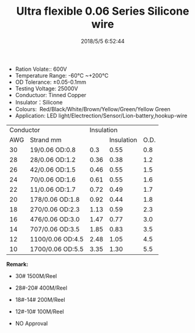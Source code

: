 ﻿---
layout: post 
title: Ultra flexible 0.06 Series Silicone wire
tags: FN10
categories: wire-cable
overview: Ultra flexible 0.06 Series Silicone wire
series: FN10
part_number: 10-0006-0
thumb_img: static/202003/2-thumb-20200325150017.jpg
small_img: static/202003/2-20200325150017.jpg
date: 2018/5/5 6:52:44
---


* Ration Volate:: 600V
* Temperature Range: -60℃ ~+200℃
* OD Tolerance: ±0.05-0.1mm
* Testing Voltage: 25000V
* Conductuor: Tinned Copper
* Insulator：Silicone
* Colours:&nbsp; Red/Black/White/Brown/Yellow/Green/Yellow Green
* Application: LED light/Electrection/Sensor/Lion-battery,hookup-wire

<div class="table-responsive">
	<table class="table table-bordered table-hover table-condensed">
		<tbody>
			<tr>
				<td colspan="2">
					Conductor
				</td>
				<td colspan="2">
					<span>Insulation</span> 
				</td>
				<td>
					<br />
				</td>
			</tr>
			<tr>
				<td>
					AWG
				</td>
				<td>
					Strand mm
				</td>
				<td>
					<br />
				</td>
				<td>
					Insulation
				</td>
				<td>
					O.D.
				</td>
			</tr>
			<tr>
				<td>
					30
				</td>
				<td>
					19/0.06 OD:0.8
				</td>
				<td>
					0.3
				</td>
				<td>
					0.55
				</td>
				<td>
					0.8
				</td>
			</tr>
			<tr>
				<td>
					28
				</td>
				<td>
					28/0.06 OD:1.2
				</td>
				<td>
					0.36
				</td>
				<td>
					0.38
				</td>
				<td>
					1.2
				</td>
			</tr>
			<tr>
				<td>
					26
				</td>
				<td>
					42/0.06 OD:1.5
				</td>
				<td>
					0.46
				</td>
				<td>
					0.55
				</td>
				<td>
					1.5
				</td>
			</tr>
			<tr>
				<td>
					24
				</td>
				<td>
					70/0.06 OD:1.6
				</td>
				<td>
					0.61
				</td>
				<td>
					0.55
				</td>
				<td>
					1.6
				</td>
			</tr>
			<tr>
				<td>
					22
				</td>
				<td>
					11/0.06 OD:1.7
				</td>
				<td>
					0.72
				</td>
				<td>
					0.49
				</td>
				<td>
					1.7
				</td>
			</tr>
			<tr>
				<td>
					20
				</td>
				<td>
					178/0.06 OD:1.8
				</td>
				<td>
					0.92
				</td>
				<td>
					0.44
				</td>
				<td>
					1.8
				</td>
			</tr>
			<tr>
				<td>
					18
				</td>
				<td>
					270/0.06 OD:2.3
				</td>
				<td>
					1.13
				</td>
				<td>
					0.59
				</td>
				<td>
					2.3
				</td>
			</tr>
			<tr>
				<td>
					16
				</td>
				<td>
					476/0.06 OD:3.0
				</td>
				<td>
					1.47
				</td>
				<td>
					0.77
				</td>
				<td>
					3.0
				</td>
			</tr>
			<tr>
				<td>
					14
				</td>
				<td>
					707/0.06 OD:3.5
				</td>
				<td>
					1.85
				</td>
				<td>
					0.83
				</td>
				<td>
					3.5
				</td>
			</tr>
			<tr>
				<td>
					12
				</td>
				<td>
					1100/0.06 OD:4.5
				</td>
				<td>
					2.48
				</td>
				<td>
					1.05
				</td>
				<td>
					4.5
				</td>
			</tr>
			<tr>
				<td>
					10
				</td>
				<td>
					1700/0.06 OD:5.5
				</td>
				<td>
					3.35
				</td>
				<td>
					1.30
				</td>
				<td>
					5.5
				</td>
			</tr>
		</tbody>
	</table>
</div>

<div class="table-responsive">

__Remark:__

* 30# 1500M/Reel
* 28#-20# 400M/Reel
* 18#-14# 200M/Reel
* 12#-10# 100M/Reel

* NO Approval
